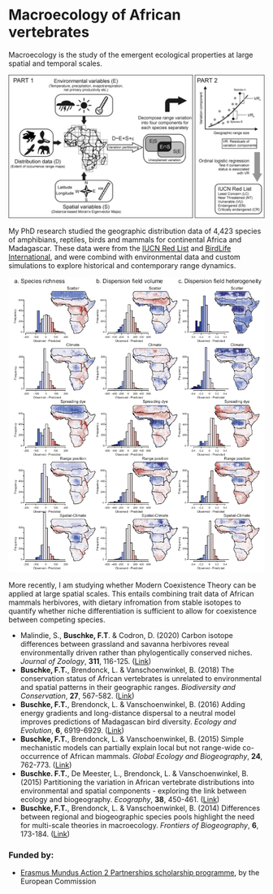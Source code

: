 # Macroecology of African vertebrates

Macroecology is the study of the emergent ecological properties at large spatial and temporal scales. 

![](varpart.png)

My PhD research studied the geographic distribution data of 4,423 species of amphibians, reptiles, birds and mammals for continental Africa and Madagascar. These data were from the [IUCN Red List](https://www.iucnredlist.org/) and [BirdLife International](https://www.birdlife.org/), and were combind with environmental data and custom simulations to explore historical and contemporary range dynamics.

![](geb.png)

More recently, I am studying whether Modern Coexistence Theory can be applied at large spatial scales. This entails combining trait data of African mammals herbivores, with dietary infromation from stable isotopes to quantify whether niche differentiation is sufficient to allow for coexistence between competing species.

* Malindie, S., **Buschke, F.T**. & Codron, D. (2020) Carbon isotope differences between grassland and savanna herbivores reveal environmentally driven rather than phylogentically conserved niches. *Journal of Zoology*, **311**, 116-125. ([Link](https://zslpublications.onlinelibrary.wiley.com/doi/abs/10.1111/jzo.12762))
* **Buschke, F.T.**, Brendonck, L. & Vanschoenwinkel, B. (2018) The conservation status of African vertebrates is unrelated to environmental
and spatial patterns in their geographic ranges. *Biodiversity and Conservation*, **27**, 567-582. ([Link](https://link.springer.com/article/10.1007/s10531-017-1449-y))
* **Buschke, F.T.**, Brendonck, L. & Vanschoenwinkel, B. (2016) Adding energy gradients and long-distance dispersal to a neutral model
improves predictions of Madagascan bird diversity. *Ecology and Evolution*, **6**, 6919-6929. ([Link](https://onlinelibrary.wiley.com/doi/full/10.1002/ece3.2379))
* **Buschke, F.T.**, Brendonck, L. & Vanschoenwinkel, B. (2015) Simple mechanistic models can partially explain local but not range-wide
co-occurrence of African mammals. *Global Ecology and Biogeography*, **24**, 762-773. ([Link](https://onlinelibrary.wiley.com/doi/abs/10.1111/geb.12316))
* **Buschke. F.T.**, De Meester, L., Brendonck, L. & Vanschoenwinkel, B. (2015) Partitioning the variation in African vertebrate distributions
into environmental and spatial components - exploring the link between ecology and biogeography. *Ecography*, **38**, 450-461. ([Link](https://onlinelibrary.wiley.com/doi/full/10.1111/ecog.00860))
* **Buschke, F.T.**, Brendonck, L. & Vanschoenwinkel, B. (2014) Differences between regional and biogeographic species pools highlight
the need for multi-scale theories in macroecology. *Frontiers of Biogeography*, **6**, 173-184. ([Link](https://escholarship.org/uc/item/0bp2c1d0))


### Funded by:
* [Erasmus Mundus Action 2 Partnerships scholarship programme](https://www.uantwerpen.be/en/projects/eurosa/about-eurosa/), by the European Commission
